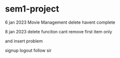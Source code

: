# sem1-project

6 jan 2023
Movie Management delete havent complete

8 jan 2023
delete funciton cant remove first item only

and insert problem

signup logout follow sir
